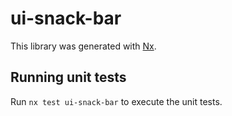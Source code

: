 # ui-snack-bar

This library was generated with [Nx](https://nx.dev).

## Running unit tests

Run `nx test ui-snack-bar` to execute the unit tests.
